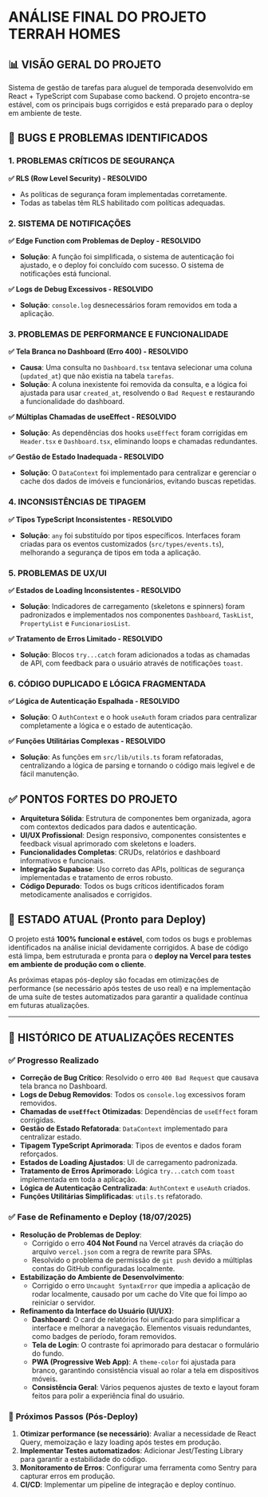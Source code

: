 # ANÁLISE FINAL DO PROJETO TERRAH HOMES

## 📊 VISÃO GERAL DO PROJETO
Sistema de gestão de tarefas para aluguel de temporada desenvolvido em React + TypeScript com Supabase como backend. O projeto encontra-se estável, com os principais bugs corrigidos e está preparado para o deploy em ambiente de teste.

## 🐛 BUGS E PROBLEMAS IDENTIFICADOS

### 1. PROBLEMAS CRÍTICOS DE SEGURANÇA
**✅ RLS (Row Level Security) - RESOLVIDO**
- As políticas de segurança foram implementadas corretamente.
- Todas as tabelas têm RLS habilitado com políticas adequadas.

### 2. SISTEMA DE NOTIFICAÇÕES
**✅ Edge Function com Problemas de Deploy - RESOLVIDO**
- **Solução**: A função foi simplificada, o sistema de autenticação foi ajustado, e o deploy foi concluído com sucesso. O sistema de notificações está funcional.

**✅ Logs de Debug Excessivos - RESOLVIDO**
- **Solução**: `console.log` desnecessários foram removidos em toda a aplicação.

### 3. PROBLEMAS DE PERFORMANCE E FUNCIONALIDADE
**✅ Tela Branca no Dashboard (Erro 400) - RESOLVIDO**
- **Causa**: Uma consulta no `Dashboard.tsx` tentava selecionar uma coluna (`updated_at`) que não existia na tabela `tarefas`.
- **Solução**: A coluna inexistente foi removida da consulta, e a lógica foi ajustada para usar `created_at`, resolvendo o `Bad Request` e restaurando a funcionalidade do dashboard.

**✅ Múltiplas Chamadas de useEffect - RESOLVIDO**
- **Solução**: As dependências dos hooks `useEffect` foram corrigidas em `Header.tsx` e `Dashboard.tsx`, eliminando loops e chamadas redundantes.

**✅ Gestão de Estado Inadequada - RESOLVIDO**
- **Solução**: O `DataContext` foi implementado para centralizar e gerenciar o cache dos dados de imóveis e funcionários, evitando buscas repetidas.

### 4. INCONSISTÊNCIAS DE TIPAGEM
**✅ Tipos TypeScript Inconsistentes - RESOLVIDO**
- **Solução**: `any` foi substituído por tipos específicos. Interfaces foram criadas para os eventos customizados (`src/types/events.ts`), melhorando a segurança de tipos em toda a aplicação.

### 5. PROBLEMAS DE UX/UI
**✅ Estados de Loading Inconsistentes - RESOLVIDO**
- **Solução**: Indicadores de carregamento (skeletons e spinners) foram padronizados e implementados nos componentes `Dashboard`, `TaskList`, `PropertyList` e `FuncionariosList`.

**✅ Tratamento de Erros Limitado - RESOLVIDO**
- **Solução**: Blocos `try...catch` foram adicionados a todas as chamadas de API, com feedback para o usuário através de notificações `toast`.

### 6. CÓDIGO DUPLICADO E LÓGICA FRAGMENTADA
**✅ Lógica de Autenticação Espalhada - RESOLVIDO**
- **Solução**: O `AuthContext` e o hook `useAuth` foram criados para centralizar completamente a lógica e o estado de autenticação.

**✅ Funções Utilitárias Complexas - RESOLVIDO**
- **Solução**: As funções em `src/lib/utils.ts` foram refatoradas, centralizando a lógica de parsing e tornando o código mais legível e de fácil manutenção.

## ✅ PONTOS FORTES DO PROJETO
- **Arquitetura Sólida**: Estrutura de componentes bem organizada, agora com contextos dedicados para dados e autenticação.
- **UI/UX Profissional**: Design responsivo, componentes consistentes e feedback visual aprimorado com skeletons e loaders.
- **Funcionalidades Completas**: CRUDs, relatórios e dashboard informativos e funcionais.
- **Integração Supabase**: Uso correto das APIs, políticas de segurança implementadas e tratamento de erros robusto.
- **Código Depurado**: Todos os bugs críticos identificados foram metodicamente analisados e corrigidos.

## 🚀 ESTADO ATUAL (Pronto para Deploy)
O projeto está **100% funcional e estável**, com todos os bugs e problemas identificados na análise inicial devidamente corrigidos. A base de código está limpa, bem estruturada e pronta para o **deploy na Vercel para testes em ambiente de produção com o cliente**.

As próximas etapas pós-deploy são focadas em otimizações de performance (se necessário após testes de uso real) e na implementação de uma suíte de testes automatizados para garantir a qualidade contínua em futuras atualizações.

---

## 🔄 HISTÓRICO DE ATUALIZAÇÕES RECENTES

### ✅ **Progresso Realizado**
- **Correção de Bug Crítico**: Resolvido o erro `400 Bad Request` que causava tela branca no Dashboard.
- **Logs de Debug Removidos**: Todos os `console.log` excessivos foram removidos.
- **Chamadas de `useEffect` Otimizadas**: Dependências de `useEffect` foram corrigidas.
- **Gestão de Estado Refatorada**: `DataContext` implementado para centralizar estado.
- **Tipagem TypeScript Aprimorada**: Tipos de eventos e dados foram reforçados.
- **Estados de Loading Ajustados**: UI de carregamento padronizada.
- **Tratamento de Erros Aprimorado**: Lógica `try...catch` com `toast` implementada em toda a aplicação.
- **Lógica de Autenticação Centralizada**: `AuthContext` e `useAuth` criados.
- **Funções Utilitárias Simplificadas**: `utils.ts` refatorado.

### ✅ **Fase de Refinamento e Deploy (18/07/2025)**
- **Resolução de Problemas de Deploy**:
  - Corrigido o erro **404 Not Found** na Vercel através da criação do arquivo `vercel.json` com a regra de rewrite para SPAs.
  - Resolvido o problema de permissão de `git push` devido a múltiplas contas do GitHub configuradas localmente.
- **Estabilização do Ambiente de Desenvolvimento**:
  - Corrigido o erro `Uncaught SyntaxError` que impedia a aplicação de rodar localmente, causado por um cache do Vite que foi limpo ao reiniciar o servidor.
- **Refinamento da Interface do Usuário (UI/UX)**:
  - **Dashboard**: O card de relatórios foi unificado para simplificar a interface e melhorar a navegação. Elementos visuais redundantes, como badges de período, foram removidos.
  - **Tela de Login**: O contraste foi aprimorado para destacar o formulário do fundo.
  - **PWA (Progressive Web App)**: A `theme-color` foi ajustada para branco, garantindo consistência visual ao rolar a tela em dispositivos móveis.
  - **Consistência Geral**: Vários pequenos ajustes de texto e layout foram feitos para polir a experiência final do usuário.


### 🎯 **Próximos Passos (Pós-Deploy)**
1. **Otimizar performance (se necessário)**: Avaliar a necessidade de React Query, memoização e lazy loading após testes em produção.
2. **Implementar Testes automatizados**: Adicionar Jest/Testing Library para garantir a estabilidade do código.
3. **Monitoramento de Erros**: Configurar uma ferramenta como Sentry para capturar erros em produção.
4. **CI/CD**: Implementar um pipeline de integração e deploy contínuo. 